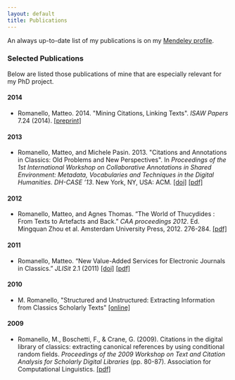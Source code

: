 ```yaml
---
layout: default
title: Publications
---
```

An always up-to-date list of my publications is on my [Mendeley profile](http://www.mendeley.com/profiles/matteo-romanello/).

### Selected Publications ###

Below are listed those publications of mine that are especially relevant for my PhD project.

#### 2014 ####

* Romanello, Matteo. 2014. "Mining Citations, Linking Texts". *ISAW Papers* 7.24 (2014). [\[preprint\]](http://sfsheath.github.io/lawdi-publication/romanello/)

#### 2013 ####

* Romanello, Matteo, and Michele Pasin. 2013. "Citations and Annotations in Classics: Old Problems and New Perspectives". In *Proceedings of the 1st International Workshop on Collaborative Annotations in Shared Environment: Metadata, Vocabularies and Techniques in the Digital Humanities. DH-CASE ’13*. New York, NY, USA: ACM. [\[doi\]](http://dx.doi.org/10.1145/2517978.2517981) [\[pdf\]](files/romanello-pasin_dhcase2013.pdf)

#### 2012 ####
* Romanello, Matteo, and Agnes Thomas. “The World of Thucydides : From Texts to Artefacts and Back.” *CAA proceedings 2012*. Ed. Mingquan Zhou et al. Amsterdam University Press, 2012. 276-284. [\[pdf\]](files/romanello-thomas_caa2012.pdf)

#### 2011 ####
* Romanello, Matteo. “New Value-Added Services for Electronic Journals in Classics.” *JLISit* 2.1 (2011) [\[doi\]](http://dx.doi.org/10.4403/jlis.it-4603) [\[pdf\]](files/romanello_jlis_2011.pdf)

#### 2010 ####
* M. Romanello, "Structured and Unstructured: Extracting Information from Classics Scholarly Texts" [\[online\]](http://dh2010.cch.kcl.ac.uk/academic-programme/abstracts/papers/html/ab-803.html)

#### 2009 ####
* Romanello, M., Boschetti, F., & Crane, G. (2009). Citations in the digital library of classics: extracting canonical references by using conditional random fields. *Proceedings of the 2009 Workshop on Text and Citation Analysis for Scholarly Digital Libraries* (pp. 80-87). Association for Computational Linguistics. [\[pdf\]](files/romanello_singapore.pdf)

<!--
#### 2008 ####
#### 2007 ####
-->